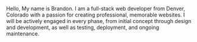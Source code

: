 Hello, My name is Brandon. I am a full-stack web developer from Denver, Colorado with a passion for creating professional, memorable websites.
I will be actively engaged in every phase, from initial concept through design and development, as well as testing, deployment, and ongoing maintenance.
